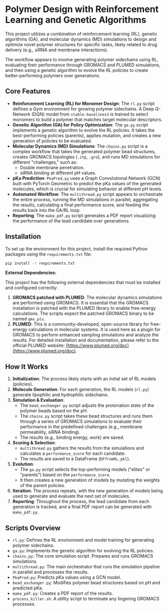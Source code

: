 # Polymer Design with Reinforcement Learning and Genetic Algorithms

This project utilizes a combination of reinforcement learning (RL), genetic algorithms (GA), and molecular dynamics (MD) simulations to design and optimize novel polymer structures for specific tasks, likely related to drug delivery (e.g., siRNA and membrane interactions).

The workflow appears to involve generating polymer sidechains using RL, evaluating their performance through GROMACS and PLUMED simulations, and then using a genetic algorithm to evolve the RL policies to create better-performing polymers over generations.

## Core Features

* **Reinforcement Learning (RL) for Monomer Design**: The `rl.py` script defines a Gym environment for growing polymer sidechains. A Deep Q-Network (DQN) model from `stable-baselines3` is trained to select monomers to build a polymer that matches target molecular descriptors.
* **Genetic Algorithm (GA) for Policy Optimization**: The `ga.py` script implements a genetic algorithm to evolve the RL policies. It takes the best-performing policies (parents), applies mutation, and creates a new generation of policies to be evaluated.
* **Molecular Dynamics (MD) Simulations**: The `chains.py` script is a complex workflow that takes the generated polymer bead structures, creates GROMACS topologies (`.itp`, `.gro`), and runs MD simulations for different "challenges," such as:
    * Double membrane penetration.
    * siRNA binding at different pH values.
* **pKa Prediction**: `PkaPred.py` uses a Graph Convolutional Network (GCN) built with PyTorch Geometric to predict the pKa values of the generated molecules, which is crucial for simulating behavior at different pH levels.
* **Automated Workflow**: The `multithread.py` script appears to orchestrate the entire process, running the MD simulations in parallel, aggregating the results, calculating a final performance score, and feeding the results back into the GA/RL loop.
* **Reporting**: The `make_pdf.py` script generates a PDF report visualizing the performance of the lead candidate over generations.

## Installation

To set up the environment for this project, install the required Python packages using the `requirements.txt` file:

```bash
pip install -r requirements.txt
```

**External Dependencies:**

This project has the following external dependencies that must be installed and configured correctly:

1.  **GROMACS patched with PLUMED**: The molecular dynamics simulations are performed using GROMACS. It is essential that the GROMACS installation is patched with the PLUMED library to enable free-energy calculations. The scripts expect the patched GROMACS binary to be named `gmx_plu`.
2.  **PLUMED**: This is a community-developed, open-source library for free-energy calculations in molecular systems. It is used here as a plugin for GROMACS to perform enhanced sampling simulations and analyze the results. For detailed installation and documentation, please refer to the official PLUMED website: [https://www.plumed.org/doc](https://www.plumed.org/doc).

## How It Works

1.  **Initialization**: The process likely starts with an initial set of RL models (policies).
2.  **Molecule Generation**: For each generation, the RL models (`rl.py`) generate lipophilic and hydrophilic sidechains.
3.  **Simulation & Evaluation**:
    * The `bead_exchanger.py` script adjusts the protonation state of the polymer beads based on the pH.
    * The `chains.py` script takes these bead structures and runs them through a series of GROMACS simulations to evaluate their performance in the predefined challenges (e.g., membrane permeability, siRNA binding).
    * The results (e.g., binding energy, work) are saved.
4.  **Scoring & Selection**:
    * `multithread.py` gathers the results from the simulations and calculates a `performance_score` for each candidate.
    * The results are saved to a DataFrame (`DFfromRL.pkl`).
5.  **Evolution**:
    * The `ga.py` script selects the top-performing models ("elites" or "parents") based on the `performance_score`.
    * It then creates a new generation of models by mutating the weights of the parent policies.
6.  **Iteration**: The process repeats, with the new generation of models being used to generate and evaluate the next set of molecules.
7.  **Reporting**: Throughout the process, the lead candidate from each generation is tracked, and a final PDF report can be generated with `make_pdf.py`.

## Scripts Overview

* `rl.py`: Defines the RL environment and model training for generating polymer sidechains.
* `ga.py`: Implements the genetic algorithm for evolving the RL policies.
* `chains.py`: The core simulation script. Prepares and runs GROMACS simulations.
* `multithread.py`: The main orchestrator that runs the simulation pipeline in parallel and processes the results.
* `PkaPred.py`: Predicts pKa values using a GCN model.
* `bead_exchanger.py`: Modifies polymer bead structures based on pH and predicted pKa.
* `make_pdf.py`: Creates a PDF report of the results.
* `process_killer.sh`: A utility script to terminate any lingering GROMACS processes.
